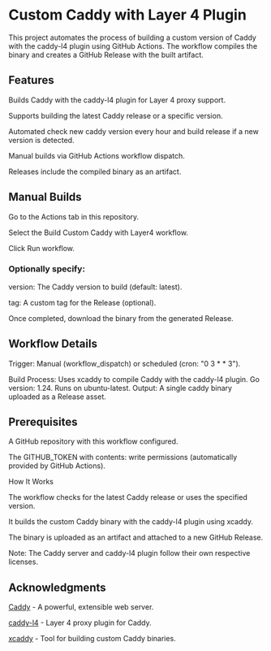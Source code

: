 # Custom Caddy with Layer 4 Plugin
This project automates the process of building a custom version of Caddy with the caddy-l4 plugin using GitHub Actions. The workflow compiles the binary and creates a GitHub Release with the built artifact.

## Features
Builds Caddy with the caddy-l4 plugin for Layer 4 proxy support.

Supports building the latest Caddy release or a specific version.

Automated check new caddy version every hour and build release if a new version is detected.

Manual builds via GitHub Actions workflow dispatch.

Releases include the compiled binary as an artifact.

## Manual Builds
Go to the Actions tab in this repository.

Select the Build Custom Caddy with Layer4 workflow.

Click Run workflow.

### Optionally specify:

version: The Caddy version to build (default: latest).

tag: A custom tag for the Release (optional).

Once completed, download the binary from the generated Release.


## Workflow Details

Trigger: Manual (workflow_dispatch) or scheduled (cron: "0 3 * * 3").

Build Process:
Uses xcaddy to compile Caddy with the caddy-l4 plugin.
Go version: 1.24.
Runs on ubuntu-latest.
Output: A single caddy binary uploaded as a Release asset.

## Prerequisites

A GitHub repository with this workflow configured.

The GITHUB_TOKEN with contents: write permissions (automatically provided by GitHub Actions).

How It Works

The workflow checks for the latest Caddy release or uses the specified version.

It builds the custom Caddy binary with the caddy-l4 plugin using xcaddy.

The binary is uploaded as an artifact and attached to a new GitHub Release.

Note: The Caddy server and caddy-l4 plugin follow their own respective licenses.

## Acknowledgments

[Caddy](https://github.com/caddyserver/caddy) - A powerful, extensible web server.

[caddy-l4](https://github.com/mholt/caddy-l4) - Layer 4 proxy plugin for Caddy.

[xcaddy](https://github.com/caddyserver/xcaddy) - Tool for building custom Caddy binaries.
